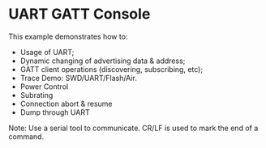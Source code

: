 # UART GATT Console

This example demonstrates how to:

* Usage of UART;
* Dynamic changing of advertising data & address;
* GATT client operations (discovering, subscribing, etc);
* Trace Demo: SWD/UART/Flash/Air.
* Power Control
* Subrating
* Connection abort & resume
* Dump through UART

Note: Use a serial tool to communicate. CR/LF is used
      to mark the end of a command.
